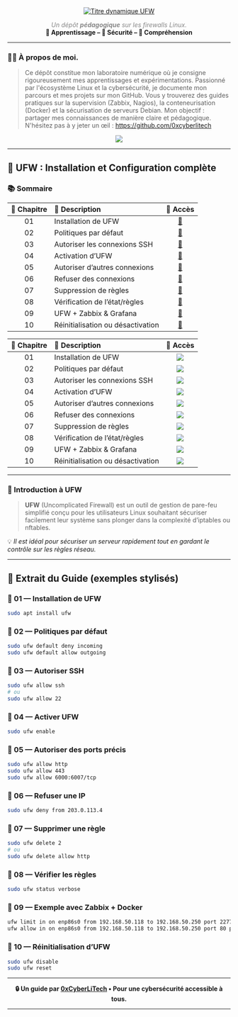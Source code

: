 <div align="center">

<a href="https://github.com/0xCyberLiTech">
  <img src="https://readme-typing-svg.herokuapp.com?font=Fira+Code&size=32&pause=1000&color=33FF33&center=true&vCenter=true&width=1050&lines=Cybersécurité+et+Pare-feu+UFW;Installation+et+Configuration+pas+à+pas;Filtrage+des+ports+et+sécurisation+des+connexions" alt="Titre dynamique UFW" />
</a>

<p>
  <em style="color:#888">Un dépôt <strong>pédagogique</strong> sur les firewalls Linux.</em><br>
  <strong>📘 Apprentissage – 🔐 Sécurité – 🧠 Compréhension</strong>
</p>

</div>

---

### 👨‍💻 **À propos de moi.**

> Ce dépôt constitue mon laboratoire numérique où je consigne rigoureusement mes apprentissages et expérimentations.
> Passionné par l'écosystème Linux et la cybersécurité, je documente mon parcours et mes projets sur mon GitHub.
> Vous y trouverez des guides pratiques sur la supervision (Zabbix, Nagios), la conteneurisation (Docker) et la sécurisation de serveurs Debian.
> Mon objectif : partager mes connaissances de manière claire et pédagogique.
> N'hésitez pas à y jeter un œil : https://github.com/0xcyberlitech

<p align="center">
  <a href="https://skillicons.dev">
    <img src="https://skillicons.dev/icons?i=linux,debian,bash,docker,nginx,grafana,prometheus,git,vim" />
  </a>
</p>

---

## 🔧 UFW : Installation et Configuration complète

### 📚 Sommaire

| 🧩 Chapitre | 📝 Description | 🔗 Accès |
|:--:|:--|:--:|
| 01 | Installation de UFW | [🔗](#balise-01) |
| 02 | Politiques par défaut | [🔗](#balise-02) |
| 03 | Autoriser les connexions SSH | [🔗](#balise-03) |
| 04 | Activation d’UFW | [🔗](#balise-04) |
| 05 | Autoriser d’autres connexions | [🔗](#balise-05) |
| 06 | Refuser des connexions | [🔗](#balise-06) |
| 07 | Suppression de règles | [🔗](#balise-07) |
| 08 | Vérification de l’état/règles | [🔗](#balise-08) |
| 09 | UFW + Zabbix & Grafana | [🔗](#balise-09) |
| 10 | Réinitialisation ou désactivation | [🔗](#balise-10) |

| 🧩 Chapitre | 📝 Description | 🔗 Accès |
|:--:|:--|:--:|
| 01 | Installation de UFW | [<img src="https://img.shields.io/badge/EXPLORER-01-brightgreen?style=for-the-badge&logo=github&logoColor=white">](#balise-01) |
| 02 | Politiques par défaut | [<img src="https://img.shields.io/badge/EXPLORER-02-brightgreen?style=for-the-badge&logo=github&logoColor=white">](#balise-02) |
| 03 | Autoriser les connexions SSH | [<img src="https://img.shields.io/badge/EXPLORER-03-brightgreen?style=for-the-badge&logo=github&logoColor=white">](#balise-03) |
| 04 | Activation d’UFW | [<img src="https://img.shields.io/badge/EXPLORER-04-brightgreen?style=for-the-badge&logo=github&logoColor=white">](#balise-04) |
| 05 | Autoriser d’autres connexions | [<img src="https://img.shields.io/badge/EXPLORER-05-brightgreen?style=for-the-badge&logo=github&logoColor=white">](#balise-05) |
| 06 | Refuser des connexions | [<img src="https://img.shields.io/badge/EXPLORER-06-brightgreen?style=for-the-badge&logo=github&logoColor=white">](#balise-06) |
| 07 | Suppression de règles | [<img src="https://img.shields.io/badge/EXPLORER-07-brightgreen?style=for-the-badge&logo=github&logoColor=white">](#balise-07) |
| 08 | Vérification de l’état/règles | [<img src="https://img.shields.io/badge/EXPLORER-08-brightgreen?style=for-the-badge&logo=github&logoColor=white">](#balise-08) |
| 09 | UFW + Zabbix & Grafana | [<img src="https://img.shields.io/badge/EXPLORER-09-brightgreen?style=for-the-badge&logo=github&logoColor=white">](#balise-09) |
| 10 | Réinitialisation ou désactivation | [<img src="https://img.shields.io/badge/EXPLORER-10-brightgreen?style=for-the-badge&logo=github&logoColor=white">](#balise-10) |


---

### 🔎 Introduction à UFW

> **UFW** (Uncomplicated Firewall) est un outil de gestion de pare-feu simplifié conçu pour les utilisateurs Linux souhaitant sécuriser facilement leur système sans plonger dans la complexité d’iptables ou nftables.

💡 *Il est idéal pour sécuriser un serveur rapidement tout en gardant le contrôle sur les règles réseau.*

---

## 🔽 Extrait du Guide (exemples stylisés)

### 🔸 01 — Installation de UFW <a name="balise-01"></a>
```bash
sudo apt install ufw
```

### 🔸 02 — Politiques par défaut <a name="balise-02"></a>
```bash
sudo ufw default deny incoming
sudo ufw default allow outgoing
```

### 🔸 03 — Autoriser SSH <a name="balise-03"></a>
```bash
sudo ufw allow ssh
# ou
sudo ufw allow 22
```

### 🔸 04 — Activer UFW <a name="balise-04"></a>
```bash
sudo ufw enable
```

### 🔸 05 — Autoriser des ports précis <a name="balise-05"></a>
```bash
sudo ufw allow http
sudo ufw allow 443
sudo ufw allow 6000:6007/tcp
```

### 🔸 06 — Refuser une IP <a name="balise-06"></a>
```bash
sudo ufw deny from 203.0.113.4
```

### 🔸 07 — Supprimer une règle <a name="balise-07"></a>
```bash
sudo ufw delete 2
# ou
sudo ufw delete allow http
```

### 🔸 08 — Vérifier les règles <a name="balise-08"></a>
```bash
sudo ufw status verbose
```

### 🔸 09 — Exemple avec Zabbix + Docker <a name="balise-09"></a>
```bash
ufw limit in on enp86s0 from 192.168.50.118 to 192.168.50.250 port 2277 proto tcp comment 'SSH sécurisé'
ufw allow in on enp86s0 from 192.168.50.118 to 192.168.50.250 port 80 proto tcp comment 'HTTP'
```

### 🔸 10 — Réinitialisation d’UFW <a name="balise-10"></a>
```bash
sudo ufw disable
sudo ufw reset
```

---

<div align="center">
  <strong>🔒 Un guide par <a href="https://github.com/0xCyberLiTech">0xCyberLiTech</a> • Pour une cybersécurité accessible à tous.</strong>
</div>

---


